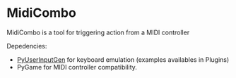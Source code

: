 MidiCombo
=========

MidiCombo is a tool for triggering action from a MIDI controller


Depedencies:


- [PyUserInputGen](https://github.com/jonathanlurie/PyUserInputGen) for keyboard emulation (examples availables in Plugins)
- PyGame for MIDI controller compatibility.
